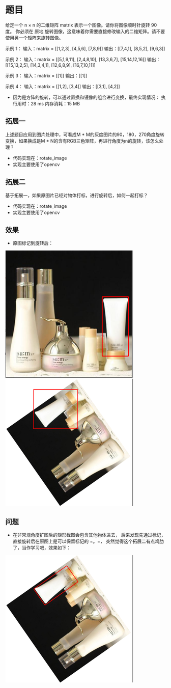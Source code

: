 # 题目
给定一个 n × n 的二维矩阵 matrix 表示一个图像。请你将图像顺时针旋转 90 度。
你必须在 原地 旋转图像，这意味着你需要直接修改输入的二维矩阵。请不要 使用另一个矩阵来旋转图像。

示例 1：
输入：matrix = [[1,2,3],
                [4,5,6],
                [7,8,9]]
输出：[[7,4,1],
      [8,5,2],
      [9,6,3]]

示例 2：
输入：matrix = [[5,1,9,11],
               [2,4,8,10],
               [13,3,6,7],
               [15,14,12,16]]
输出：[[15,13,2,5],
      [14,3,4,1],
      [12,6,8,9],
      [16,7,10,11]]
      
示例 3：
输入：matrix = [[1]]
输出：[[1]]

示例 4：
输入：matrix = [[1,2],
                [3,4]]
输出：[[3,1],
      [4,2]]

* 因为是方阵的旋转，可以通过置换和镜像的组合进行变换，最终实现情况：
执行用时：28 ms
内存消耗：15 MB

## 拓展一
上述题目应用到图片处理中，可看成M * M的灰度图片的90，180，270角度旋转变换，如果换成是M * N的含有RGB三色矩阵，再进行角度为n的旋转，该怎么处理？
* 代码实现在：rotate_image
* 实现主要使用了opencv

## 拓展二
基于拓展一，如果原图片已经对物体打标，进行旋转后，如何一起打标？
* 代码实现在：rotate_image
* 实现主要使用了opencv

## 效果
* 原图标记到旋转后：
<img src="https://github.com/usher123/tools/blob/master/Leetcode/rotate_matrix/pic/1.png" height="400" width="400" align=left/>
<img src="https://github.com/usher123/tools/blob/master/Leetcode/rotate_matrix/pic/3.png" height="400" width="400" align=right/>

## 问题
* 在非常规角度扩图后的矩形截图会包含其他物体进去， 后来发现先通过标记，直接旋转后在原图上是可以保留标记的 =。=， 突然觉得这个拓展二有点鸡肋了，当作学习吧，效果如下：
<img src="https://github.com/usher123/tools/blob/master/Leetcode/rotate_matrix/pic/2.png" height="400" width="400" align=left/>

